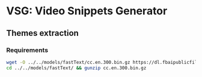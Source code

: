 # VSG: Video Snippets Generator
## Themes extraction


### Requirements

```bash
wget -O ../../models/fastText/cc.en.300.bin.gz https://dl.fbaipublicfiles.com/fasttext/vectors-crawl/cc.en.300.bin.gz
cd ../../models/fastText/ && gunzip cc.en.300.bin.gz
```

